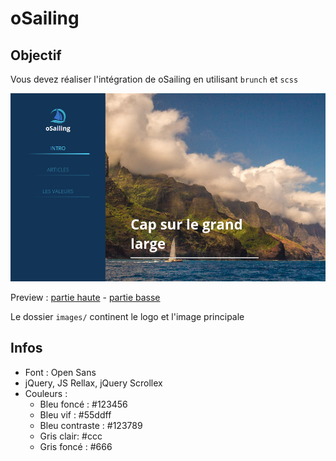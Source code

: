 # oSailing

## Objectif

Vous devez réaliser l'intégration de oSailing en utilisant `brunch` et `scss`

![osailing](elements/oSailing-haut.png)

Preview : [partie haute](elements/oSailing-haut.png) - [partie basse](elements/oSailing-bas.png)

Le dossier `images/` continent le logo et l'image principale

## Infos

- Font : Open Sans
- jQuery, JS Rellax, jQuery Scrollex
- Couleurs : 
  - Bleu foncé : #123456
  - Bleu vif : #55ddff
  - Bleu contraste : #123789
  - Gris clair: #ccc
  - Gris foncé : #666